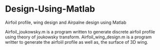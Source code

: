# Design-Using-Matlab
Airfoil profile, wing design and Airpalne design using Matlab

Airfoil_joukowsky.m is a program written to generate discrete airfoil profile using theory of joukowsky transform.
Airfoil_wing_design.m is a program writter to generate the airfoiil profile as well as, the surface of 3D wing.
